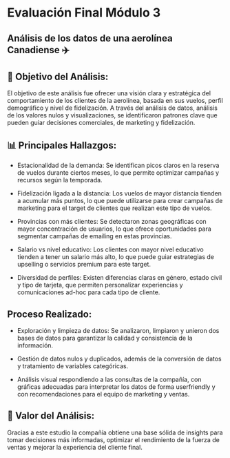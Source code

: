 # Evaluación Final Módulo 3

## Análisis de los datos de una aerolínea Canadiense ✈️ 

## 🎯 Objetivo del Análisis:

El objetivo de este análisis fue ofrecer una visión clara y estratégica del comportamiento de los clientes de la aerolínea, basada en sus vuelos, perfil demográfico y nivel de fidelización. A través del análisis de datos, análisis de los valores nulos y visualizaciones, se identificaron patrones clave que pueden guiar decisiones comerciales, de marketing y fidelización.

## 📊 Principales Hallazgos:

- Estacionalidad de la demanda: Se identifican picos claros en la reserva de vuelos durante ciertos meses, lo que permite optimizar campañas y recursos según la temporada.

- Fidelización ligada a la distancia: Los vuelos de mayor distancia tienden a acumular más puntos, lo que puede utilizarse para crear campañas de marketing para el target de clientes que realizan este tipo de vuelos.

- Provincias con más clientes: Se detectaron zonas geográficas con mayor concentración de usuarios, lo que ofrece oportunidades para segmentar campañas de emailing en estas provincias.

- Salario vs nivel educativo: Los clientes con mayor nivel educativo tienden a tener un salario más alto, lo que puede guiar estrategias de upselling o servicios premium para este target.

- Diversidad de perfiles: Existen diferencias claras en género, estado civil y tipo de tarjeta, que permiten personalizar experiencias y comunicaciones ad-hoc para cada tipo de cliente.

## Proceso Realizado:

* Exploración y limpieza de datos: Se analizaron, limpiaron y unieron dos bases de datos para garantizar la calidad y consistencia de la información.

* Gestión de datos nulos y duplicados, además de la conversión de datos y tratamiento de variables categóricas.

* Análisis visual respondiendo a las consultas de la compañía, con gráficas adecuadas para interpretar los datos de forma userfriendly y con recomendaciones para el equipo de marketing y ventas.

## 🧠 Valor del Análisis:

Gracias a este estudio la compañía obtiene una base sólida de insights para tomar decisiones más informadas, optimizar el rendimiento de la fuerza de ventas y mejorar la experiencia del cliente final.







